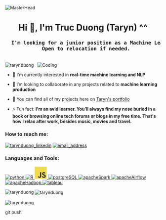 ![MasterHead](https://visme.co/blog/wp-content/uploads/2020/06/Header-2.jpg)

<h1 align="center">Hi 👋, I'm Truc Duong (Taryn) ^^</h1>
<h3 align="center">
  <pre>
  I'm looking for a junior position as a Machine Learning Engineer / Data Scientist.
  Open to relocation if needed.
  </pre>
</h3>
<img align="right" alt="Coding" width="400" src="https://tinyurl.com/r5xrak7m"/>

<p align="left"> <img src="https://komarev.com/ghpvc/?username=tarynduong&label=Profile%20views&color=f4b73f&style=flat" alt="tarynduong"/> </p>

- 🌱 I'm currently interested in **real-time machine learning and NLP**

- 👯 I’m looking to collaborate in any projects related to **machine learning production** 

- 🔭 You can find all of my projects here on [Taryn's portfolio](https://www.datascienceportfol.io/trucduong)

- ⚡ Fun fact: **I'm an avid learner. You’ll always find my nose buried in a book or browsing online tech forums or blogs in my free time.
That's how I relax after work, besides music, movies and travel.**

<h3 align="left">How to reach me:</h3>
<p align="left">
<a href="https://www.linkedin.com/in/tarynduong" target="blank"><img align="center" src="https://brandlogos.net/wp-content/uploads/2016/06/linkedin-logo-512x512.png"
alt="tarynduong_linkedin" height="40" width="40"/></a>
<a href="taryn.d.fmt@gmail.com"><img align="center" src="https://mailmeteor.com/logos/assets/PNG/Gmail_Logo_512px.png" alt="email_address" height="30" width="40"/></a>
</p>

<h3 align="left">Languages and Tools:</h3>
<p align="left">
<a href="https://www.python.org/" target="_blank" rel="noreferrer"> <img src="https://upload.wikimedia.org/wikipedia/commons/thumb/c/c3/Python-logo-notext.svg/2048px-Python-logo-notext.svg.png"
alt="python" width="40" height="40"/> </a>
<a href="https://www.r-project.org/" target="_blank" rel="noreferrer"> <img src="https://www.r-project.org/Rlogo.png" alt="R" width="40" height="40"/> </a>
<a href="https://developer.mozilla.org/en-US/docs/Web/JavaScript" target="_blank" rel="noreferrer"> <img src="https://raw.githubusercontent.com/devicons/devicon/master/icons/javascript/javascript-original.svg" alt="javascript" width="40" height="40"/> </a>
<a href="https://www.postgresql.org/" target="_blank" rel="noreferrer"> <img src="https://upload.wikimedia.org/wikipedia/commons/thumb/2/29/Postgresql_elephant.svg/1985px-Postgresql_elephant.svg.png" alt="postgreSQL" width="40" height="40"/> </a>
<a href="https://spark.apache.org/sql/" target="_blank" rel="noreferrer"> <img src="https://freepikpsd.com/file/2019/10/spark-logo-png-1.png" alt="apacheSpark" width="60" height="40"/> </a>
<a href="https://airflow.apache.org/" target="_blank" rel="noreferrer"> <img src="https://image.pngaaa.com/622/5661622-middle.png" alt="apacheAirflow" width="40" height="40"/> </a>
<a href="https://hadoop.apache.org/" target="_blank" rel="noreferrer"> <img src="https://hadoop.apache.org/hadoop-logo.jpg" alt="apacheHadoop" width="110" height="40"/> </a>
<a href="https://www.tableau.com/" target="_blank" rel="noreferrer"> <img src="https://logos-world.net/wp-content/uploads/2021/10/Tableau-Symbol.png" alt="tableau" width="60" height="40"/> </a>

<p><img align="left" src="https://github-readme-stats.vercel.app/api/top-langs?username=tarynduong&show_icons=true&locale=en&layout=compact" alt="tarynduong" /></p>

<p>&nbsp;<img align="center" src="https://github-readme-stats.vercel.app/api?username=tarynduong&show_icons=true&locale=en" alt="tarynduong" /></p>

<p><img align="center" src="https://github-readme-streak-stats.herokuapp.com/?user=tarynduong&" alt="tarynduong" /></p>
git push

